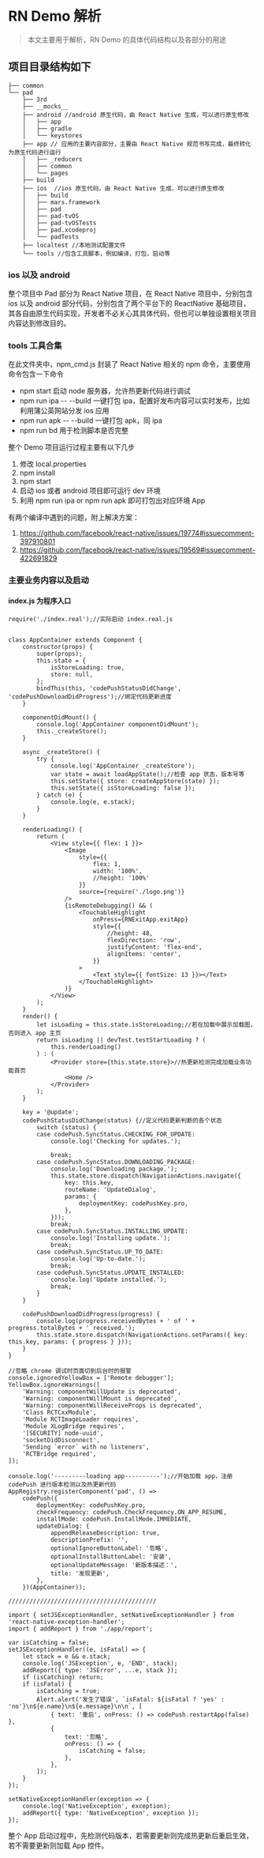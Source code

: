 # RN Demo 解析
> 本文主要用于解析，RN Demo 的具体代码结构以及各部分的用途

## 项目目录结构如下
```
├── common       
└── pad     
    ├── 3rd 
    ├── __mocks__
    ├── android //android 原生代码，由 React Native 生成，可以进行原生修改
    │   ├── app
    │   ├── gradle
    │   └── keystores
    ├── app // 应用的主要内容部分，主要由 React Native 规范书写完成，最终转化为原生代码进行运行 
    │   ├── _reducers
    │   ├── common
    │   └── pages
    ├── build
    ├── ios  //ios 原生代码，由 React Native 生成，可以进行原生修改
    │   ├── build
    │   ├── mars.framework
    │   ├── pad
    │   ├── pad-tvOS
    │   ├── pad-tvOSTests
    │   ├── pad.xcodeproj
    │   └── padTests
    ├── localtest //本地测试配置文件
    └── tools //包含工具脚本，例如编译，打包，启动等
```
### ios 以及 android
整个项目中 Pad 部分为 React Native 项目，在 React Native 项目中，分别包含 ios 以及 android 部分代码，分别包含了两个平台下的 ReactNative 基础项目，其各自由原生代码实现，开发者不必关心其具体代码，但也可以单独设置相关项目内容达到修改目的。

### tools 工具合集

在此文件夹中，npm_cmd.js 封装了 React Native 相关的 npm 命令，主要使用命令包含一下命令
- npm start 启动 node 服务器，允许热更新代码进行调试
- npm run ipa -- --build 一键打包 ipa，配置好发布内容可以实时发布，比如利用蒲公英网站分发 ios 应用
- npm run apk -- --build 一键打包 apk，同 ipa
- npm run bd 用于检测脚本是否完整

整个 Demo 项目运行过程主要有以下几步
1. 修改 local.properties 
2. npm install
3. npm start
4. 启动 ios 或者 android 项目即可运行 dev 环境
5. 利用 npm run ipa or npm run apk 即可打包出对应环境 App

有两个编译中遇到的问题，附上解决方案：
1. https://github.com/facebook/react-native/issues/19774#issuecomment-397910801
2. https://github.com/facebook/react-native/issues/19569#issuecomment-422691829

### 主要业务内容以及启动

#### index.js 为程序入口
```
require('./index.real');//实际启动 index.real.js
```
```

class AppContainer extends Component {
	constructor(props) {
		super(props);
		this.state = {
			isStoreLoading: true,
			store: null,
		};
		bindThis(this, 'codePushStatusDidChange', 'codePushDownloadDidProgress');//绑定代码更新进度
	}

	componentDidMount() {
		console.log('AppContainer componentDidMount');
		this._createStore();
	}

	async _createStore() {
		try {
			console.log('AppContainer _createStore');
			var state = await loadAppState();//检查 app 状态，版本号等
			this.setState({ store: createAppStore(state) });
			this.setState({ isStoreLoading: false });
		} catch (e) {
			console.log(e, e.stack);
		}
	}

	renderLoading() {
		return (
			<View style={{ flex: 1 }}>
				<Image
					style={{
						flex: 1,
						width: '100%',
						//height: '100%'
					}}
					source={require('./logo.png')}
				/>
				{isRemoteDebugging() && (
					<TouchableHighlight
						onPress={RNExitApp.exitApp}
						style={{
							//height: 48,
							flexDirection: 'row',
							justifyContent: 'flex-end',
							alignItems: 'center',
						}}
					>
						<Text style={{ fontSize: 13 }}></Text>
					</TouchableHighlight>
				)}
			</View>
		);
	}
	render() {
		let isLoading = this.state.isStoreLoading;//若在加载中展示加载图，否则进入 app 主页
		return isLoading || devTest.testStartLoading ? (
			this.renderLoading()
		) : (
			<Provider store={this.state.store}>//热更新检测完成加载业务功能首页
				<Home />
			</Provider>
		);
	}

	key = '@update';
	codePushStatusDidChange(status) {//定义代码更新判断的各个状态
		switch (status) {
		case codePush.SyncStatus.CHECKING_FOR_UPDATE:
			console.log('Checking for updates.');

			break;
		case codePush.SyncStatus.DOWNLOADING_PACKAGE:
			console.log('Downloading package.');
			this.state.store.dispatch(NavigationActions.navigate({
				key: this.key,
				routeName: 'UpdateDialog',
				params: {
					deploymentKey: codePushKey.pro,
				},
			}));
			break;
		case codePush.SyncStatus.INSTALLING_UPDATE:
			console.log('Installing update.');
			break;
		case codePush.SyncStatus.UP_TO_DATE:
			console.log('Up-to-date.');
			break;
		case codePush.SyncStatus.UPDATE_INSTALLED:
			console.log('Update installed.');
			break;
		}
	}

	codePushDownloadDidProgress(progress) {
		console.log(progress.receivedBytes + ' of ' + progress.totalBytes + ' received.');
		this.state.store.dispatch(NavigationActions.setParams({ key: this.key, params: { progress } }));
	}
}

//忽略 chrome 调试时页面切到后台时的报警
console.ignoredYellowBox = ['Remote debugger'];
YellowBox.ignoreWarnings([
	'Warning: componentWillUpdate is deprecated',
	'Warning: componentWillMount is deprecated',
	'Warning: componentWillReceiveProps is deprecated',
	'Class RCTCxxModule',
	'Module RCTImageLoader requires',
	'Module XLogBridge requires',
	'[SECURITY] node-uuid',
	'socketDidDisconnect',
	'Sending `error` with no listeners',
	'RCTBridge required',
]);

console.log('---------loading app----------');//开始加载 app，注册 codePush 进行版本检测以及热更新代码
AppRegistry.registerComponent('pad', () =>
	codePush({
		deploymentKey: codePushKey.pro,
		checkFrequency: codePush.CheckFrequency.ON_APP_RESUME,
		installMode: codePush.InstallMode.IMMEDIATE,
		updateDialog: {
			appendReleaseDescription: true,
			descriptionPrefix: '',
			optionalIgnoreButtonLabel: '忽略',
			optionalInstallButtonLabel: '安装',
			optionalUpdateMessage: '新版本描述：',
			title: '发现更新',
		},
	})(AppContainer));

//////////////////////////////////////////

import { setJSExceptionHandler, setNativeExceptionHandler } from 'react-native-exception-handler';
import { addReport } from './app/report';

var isCatching = false;
setJSExceptionHandler((e, isFatal) => {
	let stack = e && e.stack;
	console.log('JSException', e, 'END', stack);
	addReport({ type: 'JSError', ...e, stack });
	if (isCatching) return;
	if (isFatal) {
		isCatching = true;
		Alert.alert('发生了错误', `isFatal: ${isFatal ? 'yes' : 'no'}\n${e.name}\n${e.message}\n\n`, [
			{ text: '重启', onPress: () => codePush.restartApp(false) },
			{
				text: '忽略',
				onPress: () => {
					isCatching = false;
				},
			},
		]);
	}
});

setNativeExceptionHandler(exception => {
	console.log('NativeException', exception);
	addReport({ type: 'NativeException', exception });
});
```
整个 App 启动过程中，先检测代码版本，若需要更新则完成热更新后重启生效，若不需要更新则加载 App 控件。
